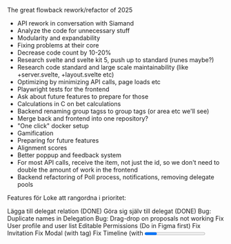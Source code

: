 
The great flowback rework/refactor of 2025

- API rework in conversation with Siamand
- Analyze the code for unnecessary stuff
- Modularity and expandability
- Fixing problems at their core
- Decrease code count by 10-20%
- Research svelte and svelte kit 5, push up to standard (runes maybe?)
- Research code standard and large scale maintainability (like +server.svelte, +layout.svelte etc)
- Optimizing by minimizing API calls, page loads etc
- Playwright tests for the frontend
- Ask about future features to prepare for those
- Calculations in C on bet calculations
- Backend renaming group tagss to group tags (or area etc we'll see)
- Merge back and frontend into one repository?
- "One click" docker setup
- Gamification
- Preparing for future features
- Alignment scores
- Better poppup and feedback system 
- For most API calls, receive the item, not just the id, so we don't need to double the amount of work in the frontend
- Backend refactoring of Poll process, notifications, removing delegate pools







Features för Loke att rangordna i prioritet: 

Lägga till delegat relation
(DONE) Göra sig själv till delegat
(DONE) Bug: Duplicate names in Delegation
Bug: Drag-drop on proposals not working
Fix User profile and user list
Editable Permissions (Do in Figma first)
Fix Invitation
Fix Modal (with <modal> tag)
Fix Timeline (with <progress> tag)
Are you sure when deleting poll/group (after fixing modal)
Using svelte stores for webtoken and permission in group.
Derived Svelte stores and class
(DONE) Implement "unsaved" indications and warnings
Translation
Bug: Backspace from poll to groups lead to error
Grupp i Flowback för feedback på hemsidan
(DONE) Lägga till proposal läggs in
Gör till single-page app (gör hemsidan snabbare)
Create a poll fix design for mobile
Autoexpanable descriptions (när man skriver på polls, comments and proposals)
Comments
Date Picker in forms
Display "User not logged in" when non-user tries to enter things
(DONE) Mobile group menu (display sticky hamburger icon)
Commonly used colors/other designs in one file
Global Prediction Market (figma design first)
Prediction market in polls (figma design first)
